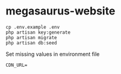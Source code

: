 # megasaurus-website
```
cp .env.example .env
php artisan key:generate
php artisan migrate
php artisan db:seed
```
Set missing values ​​in environment file 
```
CDN_URL=
```